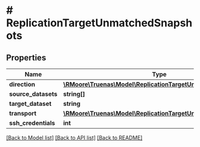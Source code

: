 # # ReplicationTargetUnmatchedSnapshots

## Properties

Name | Type | Description | Notes
------------ | ------------- | ------------- | -------------
**direction** | [**\RMoore\Truenas\Model\ReplicationTargetUnmatchedSnapshots0**](ReplicationTargetUnmatchedSnapshots0.md) |  | [optional]
**source_datasets** | **string[]** |  | [optional]
**target_dataset** | **string** |  | [optional]
**transport** | [**\RMoore\Truenas\Model\ReplicationTargetUnmatchedSnapshots3**](ReplicationTargetUnmatchedSnapshots3.md) |  | [optional]
**ssh_credentials** | **int** |  | [optional]

[[Back to Model list]](../../README.md#models) [[Back to API list]](../../README.md#endpoints) [[Back to README]](../../README.md)
